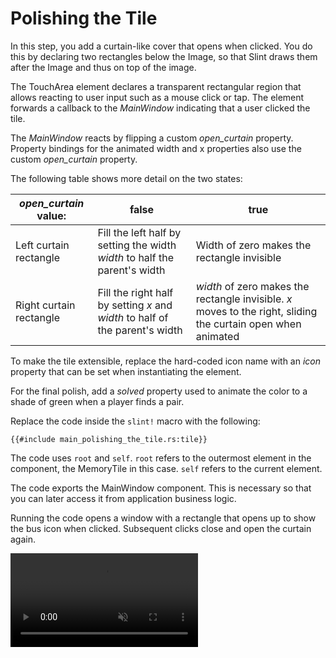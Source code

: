 <!-- Copyright © SixtyFPS GmbH <info@slint.dev> ; SPDX-License-Identifier: MIT -->

# Polishing the Tile

In this step, you add a curtain-like cover that opens when clicked. You do this by declaring two rectangles
below the <span class="hljs-built_in">Image</span>, so that Slint draws them after the Image and thus on top of the image.

The <span class="hljs-built_in">TouchArea</span> element declares a transparent rectangular region that allows
reacting to user input such as a mouse click or tap. The element forwards a callback to the <em>MainWindow</em> indicating that a user clicked the tile.

The <em>MainWindow</em> reacts by flipping a custom <em>open_curtain</em> property.
Property bindings for the animated width and x properties also use the custom <em>open_curtain</em> property.

The following table shows more detail on the two states:

| _open_curtain_ value:   | false                                                                        | true                                                                                                          |
| ----------------------- | ---------------------------------------------------------------------------- | ------------------------------------------------------------------------------------------------------------- |
| Left curtain rectangle  | Fill the left half by setting the width _width_ to half the parent's width   | Width of zero makes the rectangle invisible                                                                   |
| Right curtain rectangle | Fill the right half by setting _x_ and _width_ to half of the parent's width | _width_ of zero makes the rectangle invisible. _x_ moves to the right, sliding the curtain open when animated |

To make the tile extensible, replace the hard-coded icon name with an _icon_
property that can be set when instantiating the element.

For the final polish, add a
_solved_ property used to animate the color to a shade of green when a player finds a pair.

Replace the code inside the `slint!` macro with the following:

```slint
{{#include main_polishing_the_tile.rs:tile}}
```

The code uses `root` and `self`. `root` refers to the outermost
element in the component, the <span class="hljs-title">MemoryTile</span> in this case. `self` refers
to the current element.

The code exports the <span class="hljs-title">MainWindow</span> component. This is necessary so that you can later access it
from application business logic.

Running the code opens a window with a rectangle that opens up to show the bus icon when clicked. Subsequent clicks close and open the curtain again.

<video autoplay loop muted playsinline src="https://slint.dev/blog/memory-game-tutorial/polishing-the-tile.mp4"></video>
